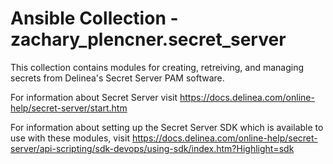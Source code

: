 # Ansible Collection - zachary_plencner.secret_server

This collection contains modules for creating, retreiving, and managing secrets from Delinea's Secret Server PAM software.  

For information about Secret Server visit https://docs.delinea.com/online-help/secret-server/start.htm

For information about setting up the Secret Server SDK which is available to use with these modules, visit https://docs.delinea.com/online-help/secret-server/api-scripting/sdk-devops/using-sdk/index.htm?Highlight=sdk